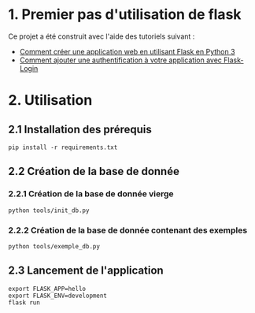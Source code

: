 # 1. Premier pas d'utilisation de flask

Ce projet a été construit avec l'aide des tutoriels suivant : 
- [Comment créer une application web en utilisant Flask en Python 3](https://www.digitalocean.com/community/tutorials/how-to-make-a-web-application-using-flask-in-python-3-fr)
- [Comment ajouter une authentification à votre application avec Flask-Login](https://www.digitalocean.com/community/tutorials/how-to-add-authentication-to-your-app-with-flask-login-fr)

# 2. Utilisation

## 2.1 Installation des prérequis
    pip install -r requirements.txt

## 2.2 Création de la base de donnée

### 2.2.1 Création de la base de donnée vierge

    python tools/init_db.py

### 2.2.2 Création de la base de donnée contenant des exemples

    python tools/exemple_db.py

## 2.3 Lancement de l'application

    export FLASK_APP=hello
    export FLASK_ENV=development
    flask run

